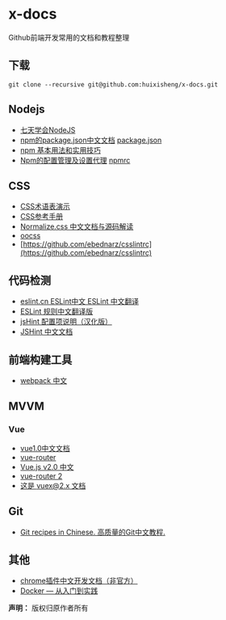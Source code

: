 # x-docs
Github前端开发常用的文档和教程整理

## 下载 ##

`git clone --recursive git@github.com:huixisheng/x-docs.git`


## Nodejs ##
- [七天学会NodeJS](git@github.com:nqdeng/7-days-nodejs.git)
- [npm的package.json中文文档](https://github.com/ericdum/mujiang.info/issues/6/) [package.json](https://docs.npmjs.com/files/package.json)
- [npm 基本用法和实用技巧](https://github.com/theicebear/npm-basic-usage)
- [Npm的配置管理及设置代理](http://www.cnblogs.com/huang0925/archive/2013/05/17/3083207.html) [npmrc](https://docs.npmjs.com/files/npmrc)


## CSS ##
- [CSS术语表演示](http://yisibl.github.io/css-vocabulary)
- [CSS参考手册](http://css.doyoe.com/)
- [Normalize.css 中文文档与源码解读](https://github.com/Alsiso/normalize-zh)
- [oocss](https://github.com/stubbornella/oocss)
- [https://github.com/ebednarz/csslintrc](https://github.com/ebednarz/csslintrc)


## 代码检测 ##
- [eslint.cn ESLint中文 ESLint 中文翻译](http://eslint.cn)
- [ESLint 规则中文翻译版](https://github.com/y8n/ESLint-rules-docs-cn)
- [jsHint 配置项说明（汉化版）](https://github.com/mytcer/jshint-docs-cn)
- [JSHint 中文文档](https://github.com/lonjoy/jshint-doc-cn)


## 前端构建工具 ##
- [webpack 中文](https://webpack2.leanapp.cn/)

## MVVM ##

### Vue ###
- [vue1.0中文文档](http://cn.vuejs.org/)
- [vue-router](https://github.com/vuejs/vue-router/tree/1.0/docs/zh-cn)
- [Vue.js v2.0 中文](http://vuefe.cn/)
- [vue-router 2](http://vuefe.cn/vue-router/)
- [这是 vuex@2.x 文档](http://vuefe.cn/vuex/)

## Git ##

- [Git recipes in Chinese. 高质量的Git中文教程.](https://github.com/geeeeeeeeek/git-recipes)

## 其他 ##
- [chrome插件中文开发文档（非官方）](https://github.com/Yixi/ChromeExtensionDocument)
- [Docker — 从入门到实践](https://www.gitbook.io/book/yeasy/docker_practice)

**声明：** 版权归原作者所有
